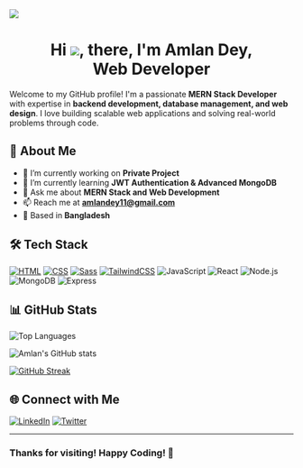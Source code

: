 <img src="https://komarev.com/ghpvc/?username=omlan99&color=red"/>

# <div align="center">Hi ![](https://user-images.githubusercontent.com/18350557/176309783-0785949b-9127-417c-8b55-ab5a4333674e.gif), there, I'm Amlan Dey,<br>   Web Developer</div>

Welcome to my GitHub profile! I'm a passionate **MERN Stack Developer** with expertise in **backend development, database management, and web design**. I love building scalable web applications and solving real-world problems through code.

## 🚀 About Me
- 🔭 I’m currently working on **Private Project**
- 🌱 I’m currently learning **JWT Authentication & Advanced MongoDB**
- 💬 Ask me about **MERN Stack and Web Development**
- 📫 Reach me at **amlandey11@gmail.com**
- 📍 Based in **Bangladesh**

## 🛠️ Tech Stack
[![HTML](https://img.shields.io/badge/HTML5-E34F26?style=for-the-badge&logo=html5&logoColor=white)](https://developer.mozilla.org/en-US/docs/Web/HTML)
[![CSS](https://img.shields.io/badge/CSS3-1572B6?style=for-the-badge&logo=css3&logoColor=white)](https://developer.mozilla.org/en-US/docs/Web/CSS)
[![Sass](https://img.shields.io/badge/Sass-CC6699?style=for-the-badge&logo=sass&logoColor=white)](https://sass-lang.com)
[![TailwindCSS](https://img.shields.io/badge/TailwindCSS-38B2AC?style=for-the-badge&logo=tailwind-css&logoColor=white)](https://tailwindcss.com)
![JavaScript](https://img.shields.io/badge/JavaScript-F7DF1E?style=for-the-badge&logo=javascript&logoColor=black)
![React](https://img.shields.io/badge/React-61DAFB?style=for-the-badge&logo=react&logoColor=black)
![Node.js](https://img.shields.io/badge/Node.js-339933?style=for-the-badge&logo=nodedotjs&logoColor=white)
![MongoDB](https://img.shields.io/badge/MongoDB-47A248?style=for-the-badge&logo=mongodb&logoColor=white)
![Express](https://img.shields.io/badge/Express-000000?style=for-the-badge&logo=express&logoColor=white)


## 📊 GitHub Stats
![Top Languages](https://github-readme-stats.vercel.app/api/top-langs/?username=omlan99&layout=compact&theme=radical)

![Amlan's GitHub stats](https://github-readme-stats.vercel.app/api?username=omlan99&show_icons=true&theme=radical)

[![GitHub Streak](https://github-readme-streak-stats.herokuapp.com?user=omlan99&theme=dark)](https://git.io/streak-stats)

## 🌐 Connect with Me
[![LinkedIn](https://img.shields.io/badge/LinkedIn-%230077B5.svg?style=for-the-badge&logo=linkedin&logoColor=white)](https://linkedin.com/in/omlan99)
[![Twitter](https://img.shields.io/badge/Twitter-%231DA1F2.svg?style=for-the-badge&logo=twitter&logoColor=white)](https:///x.com/omlan99)

---
### Thanks for visiting! Happy Coding! 🚀
